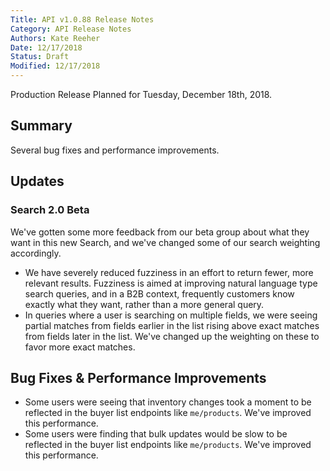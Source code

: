 ```yaml
---
Title: API v1.0.88 Release Notes
Category: API Release Notes
Authors: Kate Reeher
Date: 12/17/2018
Status: Draft
Modified: 12/17/2018
---
```


Production Release Planned for Tuesday, December 18th, 2018.

## Summary

Several bug fixes and performance improvements.

## Updates

### Search 2.0 Beta

We've gotten some more feedback from our beta group about what they want in this new Search, and we've changed some of our search weighting accordingly. 

- We have severely reduced fuzziness in an effort to return fewer, more relevant results. Fuzziness is aimed at improving natural language type search queries, and in a B2B context, frequently customers know exactly what they want, rather than a more general query.
- In queries where a user is searching on multiple fields, we were seeing partial matches from fields earlier in the list rising above exact matches from fields later in the list. We've changed up the weighting on these to favor more exact matches.


## Bug Fixes & Performance Improvements

- Some users were seeing that inventory changes took a moment to be reflected in the buyer list endpoints like `me/products`. We've improved this performance.
- Some users were finding that bulk updates would be slow to be reflected in the buyer list endpoints like `me/products`. We've improved this performance.



